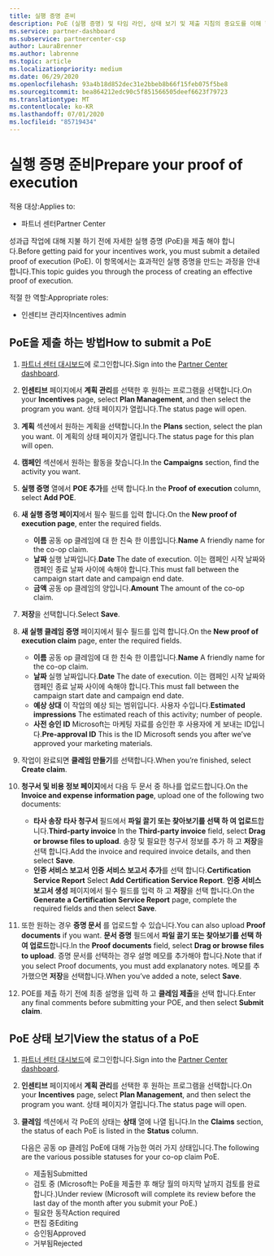 ```yaml
---
title: 실행 증명 준비
description: PoE (실행 증명) 및 타임 라인, 상태 보기 및 제출 지침의 중요도를 이해 합니다.
ms.service: partner-dashboard
ms.subservice: partnercenter-csp
author: LauraBrenner
ms.author: labrenne
ms.topic: article
ms.localizationpriority: medium
ms.date: 06/29/2020
ms.openlocfilehash: 93a4b18d852dec31e2bbeb8b66f15feb075f5be8
ms.sourcegitcommit: bea864212edc90c5f851566505deef6623f79723
ms.translationtype: MT
ms.contentlocale: ko-KR
ms.lasthandoff: 07/01/2020
ms.locfileid: "85719434"
---
```

# <a name="prepare-your-proof-of-execution"></a><span data-ttu-id="dede2-103">실행 증명 준비</span><span class="sxs-lookup"><span data-stu-id="dede2-103">Prepare your proof of execution</span></span>

<span data-ttu-id="dede2-104">적용 대상:</span><span class="sxs-lookup"><span data-stu-id="dede2-104">Applies to:</span></span>

- <span data-ttu-id="dede2-105">파트너 센터</span><span class="sxs-lookup"><span data-stu-id="dede2-105">Partner Center</span></span>

<span data-ttu-id="dede2-106">성과급 작업에 대해 지불 하기 전에 자세한 실행 증명 (PoE)을 제출 해야 합니다.</span><span class="sxs-lookup"><span data-stu-id="dede2-106">Before getting paid for your incentives work, you must submit a detailed proof of execution (PoE).</span></span> <span data-ttu-id="dede2-107">이 항목에서는 효과적인 실행 증명을 만드는 과정을 안내 합니다.</span><span class="sxs-lookup"><span data-stu-id="dede2-107">This topic guides you through the process of creating an effective proof of execution.</span></span>

<span data-ttu-id="dede2-108">적절 한 역할:</span><span class="sxs-lookup"><span data-stu-id="dede2-108">Appropriate roles:</span></span>

- <span data-ttu-id="dede2-109">인센티브 관리자</span><span class="sxs-lookup"><span data-stu-id="dede2-109">Incentives admin</span></span>

## <a name="how-to-submit-a-poe"></a><span data-ttu-id="dede2-110">PoE을 제출 하는 방법</span><span class="sxs-lookup"><span data-stu-id="dede2-110">How to submit a PoE</span></span>

1. <span data-ttu-id="dede2-111">[파트너 센터 대시보드](https://partner.microsoft.com/dashboard/)에 로그인합니다.</span><span class="sxs-lookup"><span data-stu-id="dede2-111">Sign into the [Partner Center dashboard](https://partner.microsoft.com/dashboard/).</span></span>

2. <span data-ttu-id="dede2-112">**인센티브** 페이지에서 **계획 관리**를 선택한 후 원하는 프로그램을 선택합니다.</span><span class="sxs-lookup"><span data-stu-id="dede2-112">On your **Incentives** page, select **Plan Management**, and then select the program you want.</span></span> <span data-ttu-id="dede2-113">상태 페이지가 열립니다.</span><span class="sxs-lookup"><span data-stu-id="dede2-113">The status page will open.</span></span>

3. <span data-ttu-id="dede2-114">**계획** 섹션에서 원하는 계획을 선택합니다.</span><span class="sxs-lookup"><span data-stu-id="dede2-114">In the **Plans** section, select the plan you want.</span></span> <span data-ttu-id="dede2-115">이 계획의 상태 페이지가 열립니다.</span><span class="sxs-lookup"><span data-stu-id="dede2-115">The status page for this plan will open.</span></span>

4. <span data-ttu-id="dede2-116">**캠페인** 섹션에서 원하는 활동을 찾습니다.</span><span class="sxs-lookup"><span data-stu-id="dede2-116">In the **Campaigns** section, find the activity you want.</span></span>

5. <span data-ttu-id="dede2-117">**실행 증명** 열에서 **POE 추가**를 선택 합니다.</span><span class="sxs-lookup"><span data-stu-id="dede2-117">In the **Proof of execution** column, select **Add POE**.</span></span>

6. <span data-ttu-id="dede2-118">**새 실행 증명 페이지**에서 필수 필드를 입력 합니다.</span><span class="sxs-lookup"><span data-stu-id="dede2-118">On the **New proof of execution page**, enter the required fields.</span></span>

   - <span data-ttu-id="dede2-119">**이름**  공동 op 클레임에 대 한 친숙 한 이름입니다.</span><span class="sxs-lookup"><span data-stu-id="dede2-119">**Name**  A friendly name for the co-op claim.</span></span>
   - <span data-ttu-id="dede2-120">**날짜**  실행 날짜입니다.</span><span class="sxs-lookup"><span data-stu-id="dede2-120">**Date**  The date of execution.</span></span> <span data-ttu-id="dede2-121">이는 캠페인 시작 날짜와 캠페인 종료 날짜 사이에 속해야 합니다.</span><span class="sxs-lookup"><span data-stu-id="dede2-121">This must fall between the campaign start date and campaign end date.</span></span>
   - <span data-ttu-id="dede2-122">**금액**  공동 op 클레임의 양입니다.</span><span class="sxs-lookup"><span data-stu-id="dede2-122">**Amount**  The amount of the co-op claim.</span></span>

7. <span data-ttu-id="dede2-123">**저장**을 선택합니다.</span><span class="sxs-lookup"><span data-stu-id="dede2-123">Select **Save**.</span></span>

8. <span data-ttu-id="dede2-124">**새 실행 클레임 증명** 페이지에서 필수 필드를 입력 합니다.</span><span class="sxs-lookup"><span data-stu-id="dede2-124">On the **New proof of execution claim** page, enter the required fields.</span></span>

   - <span data-ttu-id="dede2-125">**이름**  공동 op 클레임에 대 한 친숙 한 이름입니다.</span><span class="sxs-lookup"><span data-stu-id="dede2-125">**Name**  A friendly name for the co-op claim.</span></span>
   - <span data-ttu-id="dede2-126">**날짜**  실행 날짜입니다.</span><span class="sxs-lookup"><span data-stu-id="dede2-126">**Date**  The date of execution.</span></span> <span data-ttu-id="dede2-127">이는 캠페인 시작 날짜와 캠페인 종료 날짜 사이에 속해야 합니다.</span><span class="sxs-lookup"><span data-stu-id="dede2-127">This must fall between the campaign start date and campaign end date.</span></span>
   - <span data-ttu-id="dede2-128">**예상 상대**   이 작업의 예상 되는 범위입니다. 사용자 수입니다.</span><span class="sxs-lookup"><span data-stu-id="dede2-128">**Estimated impressions**   The estimated reach of this activity; number of people.</span></span>
   - <span data-ttu-id="dede2-129">**사전 승인 ID**   Microsoft는 마케팅 자료를 승인한 후 사용자에 게 보내는 ID입니다.</span><span class="sxs-lookup"><span data-stu-id="dede2-129">**Pre-approval ID**   This is the ID Microsoft sends you after we’ve approved your marketing materials.</span></span>

9. <span data-ttu-id="dede2-130">작업이 완료되면 **클레임 만들기**를 선택합니다.</span><span class="sxs-lookup"><span data-stu-id="dede2-130">When you’re finished, select **Create claim**.</span></span>

10. <span data-ttu-id="dede2-131">**청구서 및 비용 정보 페이지**에서 다음 두 문서 중 하나를 업로드합니다.</span><span class="sxs-lookup"><span data-stu-id="dede2-131">On the **Invoice and expense information page**, upload one of the following two documents:</span></span>
    - <span data-ttu-id="dede2-132">**타사 송장**  **타사 청구서** 필드에서 **파일 끌기 또는 찾아보기를 선택 하 여 업로드**합니다.</span><span class="sxs-lookup"><span data-stu-id="dede2-132">**Third-party invoice**  In the **Third-party invoice** field, select **Drag or browse files to upload**.</span></span> <span data-ttu-id="dede2-133">송장 및 필요한 청구서 정보를 추가 하 고 **저장**을 선택 합니다.</span><span class="sxs-lookup"><span data-stu-id="dede2-133">Add the invoice and required invoice details, and then select **Save**.</span></span>
    - <span data-ttu-id="dede2-134">**인증 서비스 보고서**  **인증 서비스 보고서 추가**를 선택 합니다.</span><span class="sxs-lookup"><span data-stu-id="dede2-134">**Certification Service Report**  Select **Add Certification Service Report**.</span></span> <span data-ttu-id="dede2-135">**인증 서비스 보고서 생성** 페이지에서 필수 필드를 입력 하 고 **저장**을 선택 합니다.</span><span class="sxs-lookup"><span data-stu-id="dede2-135">On the **Generate a Certification Service Report** page, complete the required fields and then select **Save**.</span></span>

11. <span data-ttu-id="dede2-136">또한 원하는 경우 **증명 문서** 를 업로드할 수 있습니다.</span><span class="sxs-lookup"><span data-stu-id="dede2-136">You can also upload **Proof documents** if you want.</span></span> <span data-ttu-id="dede2-137">**문서 증명** 필드에서 **파일 끌기 또는 찾아보기를 선택 하 여 업로드**합니다.</span><span class="sxs-lookup"><span data-stu-id="dede2-137">In the **Proof documents** field, select **Drag or browse files to upload**.</span></span> <span data-ttu-id="dede2-138">증명 문서를 선택하는 경우 설명 메모를 추가해야 합니다.</span><span class="sxs-lookup"><span data-stu-id="dede2-138">Note that if you select Proof documents, you must add explanatory notes.</span></span> <span data-ttu-id="dede2-139">메모를 추가했으면 **저장**을 선택합니다.</span><span class="sxs-lookup"><span data-stu-id="dede2-139">When you’ve added a note, select **Save**.</span></span>

12. <span data-ttu-id="dede2-140">POE를 제출 하기 전에 최종 설명을 입력 하 고 **클레임 제출**을 선택 합니다.</span><span class="sxs-lookup"><span data-stu-id="dede2-140">Enter any final comments before submitting your POE, and then select **Submit claim**.</span></span>

## <a name="view-the-status-of-a-poe"></a><span data-ttu-id="dede2-141">PoE 상태 보기</span><span class="sxs-lookup"><span data-stu-id="dede2-141">View the status of a PoE</span></span>

1. <span data-ttu-id="dede2-142">[파트너 센터 대시보드](https://partner.microsoft.com/dashboard/)에 로그인합니다.</span><span class="sxs-lookup"><span data-stu-id="dede2-142">Sign into the [Partner Center dashboard](https://partner.microsoft.com/dashboard/).</span></span>

2. <span data-ttu-id="dede2-143">**인센티브** 페이지에서 **계획 관리**를 선택한 후 원하는 프로그램을 선택합니다.</span><span class="sxs-lookup"><span data-stu-id="dede2-143">On your **Incentives** page, select **Plan Management**, and then select the program you want.</span></span> <span data-ttu-id="dede2-144">상태 페이지가 열립니다.</span><span class="sxs-lookup"><span data-stu-id="dede2-144">The status page will open.</span></span>

3. <span data-ttu-id="dede2-145">**클레임** 섹션에서 각 PoE의 상태는 **상태** 열에 나열 됩니다.</span><span class="sxs-lookup"><span data-stu-id="dede2-145">In the **Claims** section, the status of each PoE is listed in the **Status** column.</span></span>

   <span data-ttu-id="dede2-146">다음은 공동 op 클레임 PoE에 대해 가능한 여러 가지 상태입니다.</span><span class="sxs-lookup"><span data-stu-id="dede2-146">The following are the various possible statuses for your co-op claim PoE.</span></span>

   - <span data-ttu-id="dede2-147">제출됨</span><span class="sxs-lookup"><span data-stu-id="dede2-147">Submitted</span></span>
   - <span data-ttu-id="dede2-148">검토 중 (Microsoft는 PoE을 제출한 후 해당 월의 마지막 날까지 검토를 완료 합니다.)</span><span class="sxs-lookup"><span data-stu-id="dede2-148">Under review (Microsoft will complete its review before the last day of the month after you submit your PoE.)</span></span>
   - <span data-ttu-id="dede2-149">필요한 동작</span><span class="sxs-lookup"><span data-stu-id="dede2-149">Action required</span></span>
   - <span data-ttu-id="dede2-150">편집 중</span><span class="sxs-lookup"><span data-stu-id="dede2-150">Editing</span></span>
   - <span data-ttu-id="dede2-151">승인됨</span><span class="sxs-lookup"><span data-stu-id="dede2-151">Approved</span></span>
   - <span data-ttu-id="dede2-152">거부됨</span><span class="sxs-lookup"><span data-stu-id="dede2-152">Rejected</span></span>
